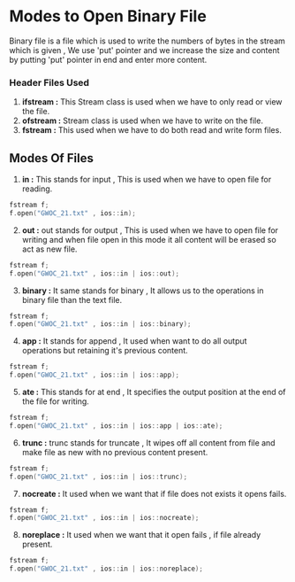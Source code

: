 # Modes to Open Binary File
Binary file is a file which is used to write the numbers of bytes in the stream which is given , We use 'put' pointer and we increase the size and content by putting 'put' pointer in end and enter more content. 
### Header Files Used 
1. **ifstream :** This Stream class is used when we have to only read or view the file.
2. **ofstream :** Stream class is used when we have to write on the file.
3. **fstream :** This used when we have to do both read and write form files.

## Modes Of Files
1. **in :** This stands for input , This is used when we have to open file for reading.
```cpp
fstream f;
f.open("GWOC_21.txt" , ios::in);
```

2. **out :** out stands for output , This is used when we have to open file for writing and when file open in this mode it all content will be erased so act as new file.
```cpp
fstream f;
f.open("GWOC_21.txt" , ios::in | ios::out);
```

3. **binary :** It same stands for binary , It allows us to the operations in binary file than the text file.
```cpp
fstream f;
f.open("GWOC_21.txt" , ios::in | ios::binary);
```

4. **app :** It stands for append , It used when want to do all output operations but retaining it's previous content.
```cpp
fstream f;
f.open("GWOC_21.txt" , ios::in | ios::app);
```

5. **ate :** This stands for at end , It specifies the output position at the end of the file for writing.
```cpp
fstream f;
f.open("GWOC_21.txt" , ios::in | ios::app | ios::ate);
```

6. **trunc :** trunc stands for truncate , It wipes off all content from file and make file as new with no previous content present.
```cpp
fstream f;
f.open("GWOC_21.txt" , ios::in | ios::trunc);
```

7. **nocreate :** It used when we want that if file does not exists it opens fails.
```cpp
fstream f;
f.open("GWOC_21.txt" , ios::in | ios::nocreate);
```

8. **noreplace :** It used when we want that it open fails , if file already present.
```cpp
fstream f;
f.open("GWOC_21.txt" , ios::in | ios::noreplace);
```
